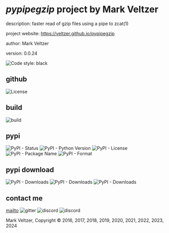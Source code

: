 # *pypipegzip* project by Mark Veltzer

description: faster read of gzip files using a pipe to zcat(1)

project website: https://veltzer.github.io/pypipegzip

author: Mark Veltzer

version: 0.0.24

![Code style: black](https://img.shields.io/badge/code%20style-black-000000.svg)

## github

![License](https://img.shields.io/github/license/veltzer/pypipegzip)

## build

![build](https://github.com/veltzer/pypipegzip/workflows/build/badge.svg)

## pypi

![PyPI - Status](https://img.shields.io/pypi/status/pypipegzip)
![PyPI - Python Version](https://img.shields.io/pypi/pyversions/pypipegzip)
![PyPI - License](https://img.shields.io/pypi/l/pypipegzip)
![PyPI - Package Name](https://img.shields.io/pypi/v/pypipegzip)
![PyPI - Format](https://img.shields.io/pypi/format/pypipegzip)

## pypi download

![PyPI - Downloads](https://img.shields.io/pypi/dd/pypipegzip)
![PyPI - Downloads](https://img.shields.io/pypi/dw/pypipegzip)
![PyPI - Downloads](https://img.shields.io/pypi/dm/pypipegzip)



## contact me
[mailto](mailto:mark.veltzer@gmail.com)
![gitter](https://img.shields.io/gitter/room/veltzer/mark.veltzer)
![discord](https://img.shields.io/discord/719336281624281119)
![discord](https://img.shields.io/discord/719336282194444302)

Mark Veltzer, Copyright © 2016, 2017, 2018, 2019, 2020, 2021, 2022, 2023, 2024
